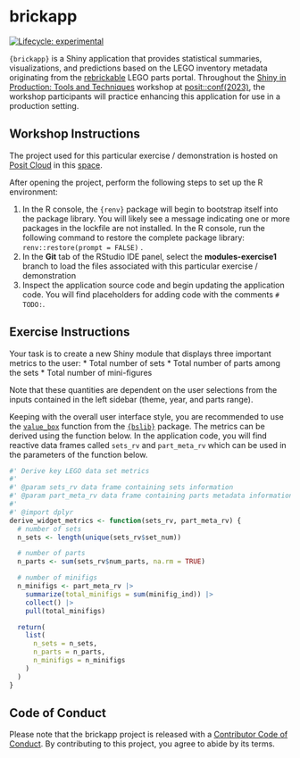 
<!-- README.md is generated from README.Rmd. Please edit that file -->

# brickapp

<!-- badges: start -->

[![Lifecycle:
experimental](https://img.shields.io/badge/lifecycle-experimental-orange.svg)](https://lifecycle.r-lib.org/articles/stages.html#experimental)
<!-- badges: end -->

`{brickapp}` is a Shiny application that provides statistical summaries,
visualizations, and predictions based on the LEGO inventory metadata
originating from the [rebrickable](https://rebrickable.com/home/) LEGO
parts portal. Throughout the [Shiny in Production: Tools and
Techniques](https://posit-conf-2023.github.io/shiny-r-prod/) workshop at
[posit::conf(2023)](https://posit.co/conference/), the workshop
participants will practice enhancing this application for use in a
production setting.

## Workshop Instructions

The project used for this particular exercise / demonstration is hosted
on [Posit Cloud](https://posit.cloud) in this
[space](https://posit.cloud/spaces/400774/join?access_code=DDgV_peF5WCCCpB5JHjQtMN2aHByWoNF0k5p8Wp7).

After opening the project, perform the following steps to set up the R
environment:

1.  In the R console, the `{renv}` package will begin to bootstrap
    itself into the package library. You will likely see a message
    indicating one or more packages in the lockfile are not installed.
    In the R console, run the following command to restore the complete
    package library: `renv::restore(prompt = FALSE)` .
2.  In the **Git** tab of the RStudio IDE panel, select the
    **modules-exercise1** branch to load the files associated with this
    particular exercise / demonstration
3.  Inspect the application source code and begin updating the
    application code. You will find placeholders for adding code with
    the comments `# TODO:`.

## Exercise Instructions

Your task is to create a new Shiny module that displays three important
metrics to the user: \* Total number of sets \* Total number of parts
among the sets \* Total number of mini-figures

Note that these quantities are dependent on the user selections from the
inputs contained in the left sidebar (theme, year, and parts range).

Keeping with the overall user interface style, you are recommended to
use the
[`value_box`](https://rstudio.github.io/bslib/reference/value_box.html)
function from the [`{bslib}`](https://rstudio.github.io/bslib/) package.
The metrics can be derived using the function below. In the application
code, you will find reactive data frames called `sets_rv` and
`part_meta_rv` which can be used in the parameters of the function
below.

``` r
#' Derive key LEGO data set metrics
#' 
#' @param sets_rv data frame containing sets information
#' @param part_meta_rv data frame containing parts metadata information
#' 
#' @import dplyr
derive_widget_metrics <- function(sets_rv, part_meta_rv) {
  # number of sets
  n_sets <- length(unique(sets_rv$set_num))

  # number of parts
  n_parts <- sum(sets_rv$num_parts, na.rm = TRUE)

  # number of minifigs
  n_minifigs <- part_meta_rv |>
    summarize(total_minifigs = sum(minifig_ind)) |>
    collect() |>
    pull(total_minifigs)

  return(
    list(
      n_sets = n_sets,
      n_parts = n_parts,
      n_minifigs = n_minifigs
    )
  )
}
```

## Code of Conduct

Please note that the brickapp project is released with a [Contributor
Code of
Conduct](https://contributor-covenant.org/version/2/1/CODE_OF_CONDUCT.html).
By contributing to this project, you agree to abide by its terms.

